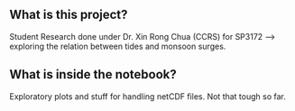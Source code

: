 ## What is this project? 
Student Research done under Dr. Xin Rong Chua (CCRS) for SP3172 --> exploring the relation between tides and monsoon surges. 
## What is inside the notebook? 
Exploratory plots and stuff for handling netCDF files. Not that tough so far. 
